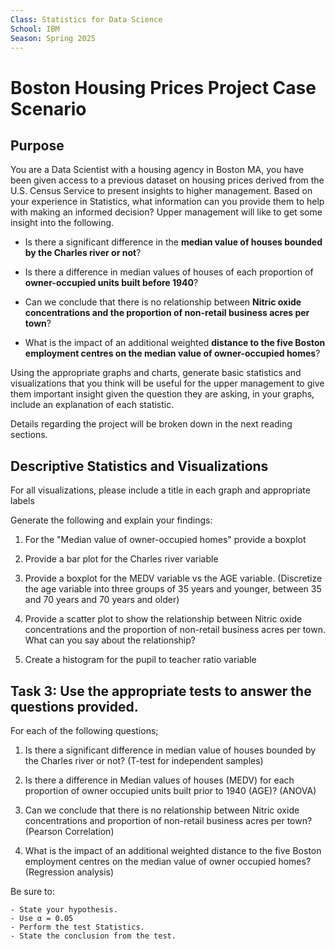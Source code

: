 ```yaml
---
Class: Statistics for Data Science 
School: IBM
Season: Spring 2025
---
```

# Boston Housing Prices Project Case Scenario 

## Purpose 
You are a Data Scientist with a housing agency in Boston MA, you have been given access to a previous dataset on housing prices derived from the U.S. Census Service to present insights to higher management. Based on your experience in Statistics, what information can you provide them to help with making an informed decision? Upper management will like to get some insight into the following.

- Is there a significant difference in the **median value of houses bounded by the Charles river or not**?

- Is there a difference in median values of houses of each proportion of **owner-occupied units built before 1940**?

- Can we conclude that there is no relationship between **Nitric oxide concentrations and the proportion of non-retail business acres per town**?

- What is the impact of an additional weighted **distance to the five Boston employment centres on the median value of owner-occupied homes**?

Using the appropriate graphs and charts, generate basic statistics and visualizations that you think will be useful for the upper management to give them important insight given the question they are asking, in your graphs, include an explanation of each statistic. 

Details regarding the project will be broken down in the next reading sections.

## Descriptive Statistics and Visualizations
For all visualizations, please include a title in each graph and appropriate labels

Generate the following and explain your findings:

1. For the "Median value of owner-occupied homes" provide a boxplot

2. Provide a  bar plot for the Charles river variable

3. Provide a boxplot for the MEDV variable vs the AGE variable. (Discretize the age variable into three groups of 35 years and younger, between 35 and 70 years and 70 years and older)

4. Provide a scatter plot to show the relationship between Nitric oxide concentrations and the proportion of non-retail business acres per town. What can you say about the relationship?

5. Create a histogram for the pupil to teacher ratio variable

## Task 3: Use the appropriate tests to answer the questions provided.
For each of the following questions;

1. Is there a significant difference in median value of houses bounded by the Charles river or not? (T-test for independent samples)

2. Is there a difference in Median values of houses (MEDV) for each proportion of owner occupied units built prior to 1940 (AGE)? (ANOVA)

3. Can we conclude that there is no relationship between Nitric oxide concentrations and proportion of non-retail business acres per town? (Pearson Correlation)

4. What is the impact of an additional weighted distance  to the five Boston employment centres on the median value of owner occupied homes? (Regression analysis)

Be sure to:

    - State your hypothesis.
    - Use α = 0.05
    - Perform the test Statistics.
    - State the conclusion from the test.

